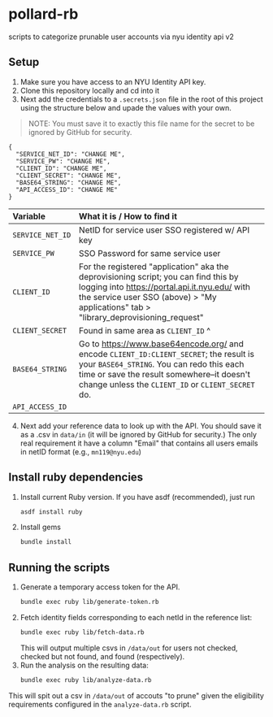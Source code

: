 # pollard-rb
scripts to categorize prunable user accounts via nyu identity api v2

## Setup
1. Make sure you have access to an NYU Identity API key. 
2. Clone this repository locally and cd into it
3. Next add the credentials to a `.secrets.json` file in the root of this project using the structure below and upade the values with your own.

> NOTE: You must save it to exactly this file name for the secret to be ignored by GitHub for security.

``` 
{
  "SERVICE_NET_ID": "CHANGE ME",
  "SERVICE_PW": "CHANGE ME",
  "CLIENT_ID": "CHANGE ME",
  "CLIENT_SECRET": "CHANGE ME",
  "BASE64_STRING": "CHANGE ME", 
  "API_ACCESS_ID": "CHANGE ME"
}
```

  | Variable | What it is / How to find it |
  |:---|:---|
  | `SERVICE_NET_ID`  | NetID for service user SSO registered w/ API key |
  | `SERVICE_PW`      | SSO Password for same service user |
  | `CLIENT_ID`       | For the registered "application" aka the deprovisioning script; you can find this by logging into https://portal.api.it.nyu.edu/ with the service user SSO (above) > "My applications" tab > "library_deprovisioning_request" |
  | `CLIENT_SECRET`   | Found in same area as `CLIENT_ID` ^ |
  | `BASE64_STRING`   | Go to https://www.base64encode.org/ and encode `CLIENT_ID:CLIENT_SECRET`; the result is your `BASE64_STRING`. You can redo this each time or save the result somewhere–it doesn't change unless the `CLIENT_ID` or `CLIENT_SECRET` do. |
  | `API_ACCESS_ID`   |  |

4. Next add your reference data to look up with the API. You should save it as a .csv in `data/in` (it will be ignored by GitHub for security.) The only real requirement it have a column "Email" that contains all users emails in netID format (e.g., `mn119@nyu.edu`)

## Install ruby dependencies

1. Install current Ruby version. If you have asdf (recommended), just run
    ```sh
    asdf install ruby
    ```
2. Install gems
    ``` sh
    bundle install
    ```
## Running the scripts
1. Generate a temporary access token for the API.
    ```sh
    bundle exec ruby lib/generate-token.rb 
    ```
2. Fetch identity fields corresponding to each netId in the reference list:
    ```sh
    bundle exec ruby lib/fetch-data.rb
    ```
    This will output multiple csvs in `/data/out` for users not checked, checked but not found, and found (respectively).
3. Run the analysis on the resulting data:
    ```sh
    bundle exec ruby lib/analyze-data.rb 
    ```
  This will spit out a csv in `/data/out` of accouts "to prune" given the eligibility requirements configured in the `analyze-data.rb` script.
